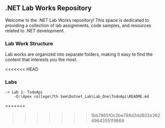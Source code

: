 ## .NET Lab Works Repository

Welcome to the .NET Lab Works repository! This space is dedicated to providing a collection of lab assignments, code samples, and resources related to .NET development.

### Lab Work Structure

Lab works are organized into separate folders, making it easy to find the content that interests you the most.

<<<<<<< HEAD
### Labs

    -> Lab 1: TodoApi
        -D:\Apex college\7th Sem\Dotnet_Lab\Lab_One\TodoApi\README.md
=======


>>>>>>> 1bb786510c2be788d3dd802e36249643551f9869
